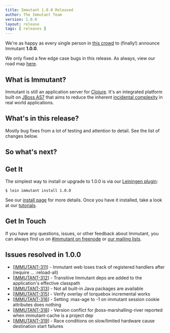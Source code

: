 ```yaml
---
title: Immutant 1.0.0 Released
author: The Immutant Team
version: 1.0.0
layout: release
tags: [ releases ]
---
```



We're as happy as every single person in
[this crowd](http://www.youtube.com/watch?v=-xiaJbrcmw8) to (finally!)
announce Immutant **1.0.0**.

We only fixed a few edge case bugs in this release. As always, view
our road map [here](https://issues.jboss.org/browse/IMMUTANT).

## What is Immutant?

Immutant is still an application server for
[Clojure](http://clojure.org). It's an integrated platform built on
[JBoss AS7](http://www.jboss.org/as7) that aims to reduce the inherent
[incidental complexity](http://en.wikipedia.org/wiki/Accidental_complexity)
in real world applications.

## What's in this release?

Mostly bug fixes from a lot of testing and attention to detail. See
the list of changes below.

## So what's next?


## Get It

The simplest way to install or upgrade to 1.0.0 is via our
[Leiningen plugin](https://clojars.org/lein-immutant):

    $ lein immutant install 1.0.0

See our [install page](/install/) for more details. Once you have it
installed, take a look at our [tutorials](/tutorials/).

## Get In Touch

If you have any questions, issues, or other feedback about Immutant,
you can always find us on [#immutant on freenode](/community/) or
[our mailing lists](/community/mailing_lists). 

## Issues resolved in 1.0.0

<ul>
<li>[<a href='https://issues.jboss.org/browse/IMMUTANT-311'>IMMUTANT-311</a>] -         Immutant web loses track of registered handlers after (require ... :reload-all)</li>
<li>[<a href='https://issues.jboss.org/browse/IMMUTANT-312'>IMMUTANT-312</a>] -         Transitive Immutant deps are added to the application&#39;s effective classpath</li>
<li>[<a href='https://issues.jboss.org/browse/IMMUTANT-313'>IMMUTANT-313</a>] -         Not all built-in Java packages are available</li>
<li>[<a href='https://issues.jboss.org/browse/IMMUTANT-315'>IMMUTANT-315</a>] -         Verify overlay of torquebox incremental works</li>
<li>[<a href='https://issues.jboss.org/browse/IMMUTANT-316'>IMMUTANT-316</a>] -         Setting :max-age to -1 on immutant session cookie attributes does nothing</li>
<li>[<a href='https://issues.jboss.org/browse/IMMUTANT-318'>IMMUTANT-318</a>] -         Version conflict for jboss-marshalling-river reported when immutant-cache is a project dep</li>
<li>[<a href='https://issues.jboss.org/browse/IMMUTANT-319'>IMMUTANT-319</a>] -         Race conditions on slow/limited hardware cause destination start failures</li>
</ul>
    
